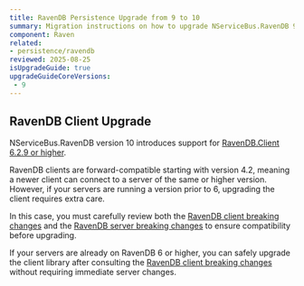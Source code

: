 ```yaml
---
title: RavenDB Persistence Upgrade from 9 to 10
summary: Migration instructions on how to upgrade NServiceBus.RavenDB 9 to 10
component: Raven
related:
- persistence/ravendb
reviewed: 2025-08-25
isUpgradeGuide: true
upgradeGuideCoreVersions:
 - 9
---
```


## RavenDB Client Upgrade

NServiceBus.RavenDB version 10 introduces support for [RavenDB.Client 6.2.9 or higher](https://www.nuget.org/packages/RavenDB.Client).

RavenDB clients are forward-compatible starting with version 4.2, meaning a newer client can connect to a server of the same or higher version. However, if your servers are running a version prior to 6, upgrading the client requires extra care.

In this case, you must carefully review both the [RavenDB client breaking changes](https://docs.ravendb.net/6.0/migration/client-api/client-breaking-changes/) and the [RavenDB server breaking changes](https://docs.ravendb.net/6.0/migration/server/server-breaking-changes/) to ensure compatibility before upgrading.

If your servers are already on RavenDB 6 or higher, you can safely upgrade the client library after consulting the [RavenDB client breaking changes](https://docs.ravendb.net/6.0/migration/client-api/client-breaking-changes/) without requiring immediate server changes.

